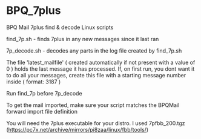 # BPQ_7plus
BPQ Mail 7plus find & decode Linux scripts

find_7p.sh   - finds 7plus in any new messages since it last ran

7p_decode.sh - decodes any parts in the log file created by find_7p.sh

The file 'latest_mailfile' ( created automatically if not present with a value of 0 ) holds the last message it has processed.
If, on first run, you dont want it to do all your messages, create this file with a starting message number inside ( format: 3187 ) 

Run find_7p before 7p_decode

To get the mail imported, make sure your script matches the BPQMail forward import file definition

You will need the 7plus executable for your distro. I used 7pfbb_200.tgz (https://pc7x.net/archive/mirrors/pi8zaa/linux/fbb/tools/) 
